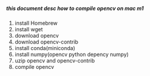 ##### this document desc how to compile opencv on mac m1

1. install Homebrew
2. install wget
3. download opencv
4. download opencv-contrib
5. install conda(miniconda)
6. install numpy(opencv python depency numpy)
7. uzip opencv and opencv-contrib
8. compile opencv 